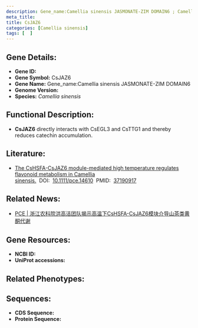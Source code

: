 ```yaml
---
description: Gene_name:Camellia sinensis JASMONATE-ZIM DOMAIN6 ; Camellia sinensis
meta_title:
title: CsJAZ6
categories: [Camellia sinensis]
tags: [  ]
---
```


## Gene Details:
- **Gene ID:**	[]()
- **Gene Symbol:** CsJAZ6
- **Gene Name:** Gene_name:Camellia sinensis JASMONATE-ZIM DOMAIN6
- **Genome Version:** []()
- **Species:** *Camellia sinensis*

## Functional Description:
   - **CsJAZ6** directly interacts with CsEGL3 and CsTTG1 and thereby reduces catechin accumulation.

## Literature:
   - [The CsHSFA-CsJAZ6 module-mediated high temperature regulates flavonoid metabolism in Camellia sinensis.]( https://onlinelibrary.wiley.com/doi/abs/10.1111/pce.14610)&nbsp;&nbsp;DOI:&nbsp;&nbsp;[10.1111/pce.14610](https://onlinelibrary.wiley.com/doi/abs/10.1111/pce.14610)&nbsp;&nbsp;PMID:&nbsp;&nbsp;[37190917](https://pubmed.ncbi.nlm.nih.gov/37190917/)

## Related News:
   - [PCE | 浙江农科院洪高洁团队揭示高温下CsHSFA-CsJAZ6模块介导山茶类黄酮代谢](https://mp.weixin.qq.com/s/izZCWsqqv6oxpp72MU2DDw)

## Gene Resources:
- **NCBI ID:** [](https://www.ncbi.nlm.nih.gov/gene/?term=)
- **UniProt accessions:** [](https://www.uniprot.org/uniprotkb//entry)

## Related Phenotypes:


## Sequences:
- **CDS Sequence:**
- **Protein Sequence:**
